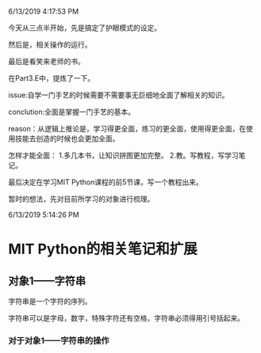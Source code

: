 6/13/2019 4:17:53 PM 

今天从三点半开始，先是搞定了护眼模式的设定。

然后是，相关操作的运行。

最后是看笑来老师的书。

在Part3.E中，提炼了一下。

issue:自学一门手艺的时候需要不需要事无巨细地全面了解相关的知识。

conclution:全面是掌握一门手艺的基本。

reason：从逻辑上推论是，学习得更全面，练习的更全面，使用得更全面，在使用技能去创造的时候也会更加全面。

怎样才能全面：
1.多几本书，让知识拼图更加完整。
2.教。写教程，写学习笔记。

最后决定在学习MIT Python课程的前5节课，写一个教程出来。

暂时的想法，先对目前所学习的对象进行梳理。

6/13/2019 5:14:26 PM 

# MIT Python的相关笔记和扩展 #

## 对象1——字符串 ##
字符串是一个字符的序列。

字符串可以是字母，数字，特殊字符还有空格，字符串必须得用引号括起来。

### 对于对象1——字符串的操作 ###








